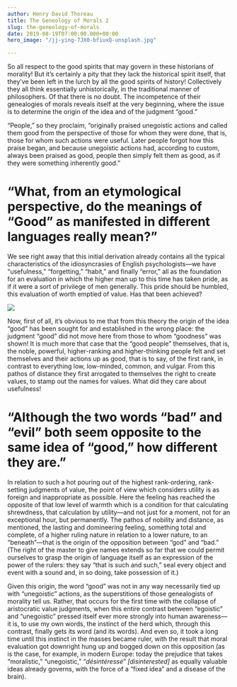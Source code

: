 ```yaml
---
author: Henry David Thoreau
title: The Geneology of Morals 2
slug: the-geneology-of-morals
date: 2019-08-19T07:00:00.000+00:00
hero_image: "/jj-ying-7JX0-bfiuxQ-unsplash.jpg"

---
```

So all respect to the good spirits that may govern in these historians of morality! But it’s certainly a pity that they lack the historical spirit itself, that they’ve been left in the lurch by all the good spirits of history! Collectively they all think essentially unhistorically, in the traditional manner of philosophers. Of that there is no doubt. The incompetence of their genealogies of morals reveals itself at the very beginning, where the issue is to determine the origin of the idea and of the judgment “good.”

“People,” so they proclaim, “originally praised unegoistic actions and called them good from the perspective of those for whom they were done, that is, those for whom such actions were useful. Later people forgot how this praise began, and because unegoistic actions had, according to custom, always been praised as good, people then simply felt them as good, as if they were something inherently good.”

# “What, from an etymological perspective, do the meanings of “Good” as manifested in different languages really mean?”

We see right away that this initial derivation already contains all the typical characteristics of the idiosyncrasies of English psychologists—we have “usefulness,” “forgetting,” “habit,” and finally “error,” all as the foundation for an evaluation in which the higher man up to this time has taken pride, as if it were a sort of privilege of men generally. This pride should be humbled, this evaluation of worth emptied of value. Has that been achieved?

![](/ruslan-bardash-g83y6do219w-unsplash.jpg)

Now, first of all, it’s obvious to me that from this theory the origin of the idea “good” has been sought for and established in the wrong place: the judgment “good” did not move here from those to whom “goodness” was shown! It is much more that case that the “good people” themselves, that is, the noble, powerful, higher-ranking and higher-thinking people felt and set themselves and their actions up as good, that is to say, of the first rank, in contrast to everything low, low-minded, common, and vulgar. From this pathos of distance they first arrogated to themselves the right to create values, to stamp out the names for values. What did they care about usefulness!

# “Although the two words “bad” and “evil” both seem opposite to the same idea of “good,” how different they are.”

In relation to such a hot pouring out of the highest rank-ordering, rank-setting judgments of value, the point of view which considers utility is as foreign and inappropriate as possible. Here the feeling has reached the opposite of that low level of warmth which is a condition for that calculating shrewdness, that calculation by utility—and not just for a moment, not for an exceptional hour, but permanently. The pathos of nobility and distance, as mentioned, the lasting and domineering feeling, something total and complete, of a higher ruling nature in relation to a lower nature, to an “beneath”—that is the origin of the opposition between “god” and “bad.” (The right of the master to give names extends so far that we could permit ourselves to grasp the origin of language itself as an expression of the power of the rulers: they say “that is such and such,” seal every object and event with a sound and, in so doing, take possession of it.)

Given this origin, the word “good” was not in any way necessarily tied up with “unegoistic” actions, as the superstitions of those genealogists of morality tell us. Rather, that occurs for the first time with the collapse of aristocratic value judgments, when this entire contrast between “egoistic” and “unegoistic” pressed itself ever more strongly into human awareness—it is, to use my own words, the instinct of the herd which, through this contrast, finally gets its word (and its words). And even so, it took a long time until this instinct in the masses became ruler, with the result that moral evaluation got downright hung up and bogged down on this opposition (as is the case, for example, in modern Europe: today the prejudice that takes “moralistic,” “unegoistic,” “_désintéressé_” _\[disinterested\]_ as equally valuable ideas already governs, with the force of a “fixed idea” and a disease of the brain).